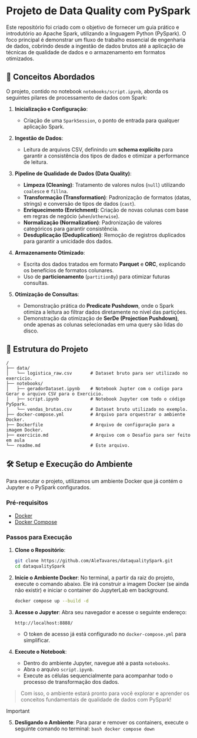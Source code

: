 # Projeto de Data Quality com PySpark

Este repositório foi criado com o objetivo de fornecer um guia prático e introdutório ao Apache Spark, utilizando a linguagem Python (PySpark). O foco principal é demonstrar um fluxo de trabalho essencial de engenharia de dados, cobrindo desde a ingestão de dados brutos até a aplicação de técnicas de qualidade de dados e o armazenamento em formatos otimizados.

## 🚀 Conceitos Abordados

O projeto, contido no notebook `notebooks/script.ipynb`, aborda os seguintes pilares de processamento de dados com Spark:

1.  **Inicialização e Configuração**:
    *   Criação de uma `SparkSession`, o ponto de entrada para qualquer aplicação Spark.

2.  **Ingestão de Dados**:
    *   Leitura de arquivos CSV, definindo um **schema explícito** para garantir a consistência dos tipos de dados e otimizar a performance de leitura.

3.  **Pipeline de Qualidade de Dados (Data Quality)**:
    *   **Limpeza (Cleaning)**: Tratamento de valores nulos (`null`) utilizando `coalesce` e `fillna`.
    *   **Transformação (Transformation)**: Padronização de formatos (datas, strings) e conversão de tipos de dados (`cast`).
    *   **Enriquecimento (Enrichment)**: Criação de novas colunas com base em regras de negócio (`when`/`otherwise`).
    *   **Normalização (Normalization)**: Padronização de valores categóricos para garantir consistência.
    *   **Desduplicação (Deduplication)**: Remoção de registros duplicados para garantir a unicidade dos dados.

4.  **Armazenamento Otimizado**:
    *   Escrita dos dados tratados em formato **Parquet** e **ORC**, explicando os benefícios de formatos colunares.
    *   Uso de **particionamento** (`partitionBy`) para otimizar futuras consultas.

5.  **Otimização de Consultas**:
    *   Demonstração prática do **Predicate Pushdown**, onde o Spark otimiza a leitura ao filtrar dados diretamente no nível das partições.
    *   Demonstração da otimização de **SerDe (Projection Pushdown)**, onde apenas as colunas selecionadas em uma query são lidas do disco.

## 📂 Estrutura do Projeto

```
/
├── data/
│   └── logistica_raw.csv       # Dataset bruto para ser utilizado no exercicio.
├── notebooks/
│   ├── geradorDataset.ipynb    # Notebook Jupter com o codigo para Gerar o arquivo CSV para o Exercicio.
│   ├── script.ipynb            # Notebook Jupyter com todo o código PySpark.
│   └── vendas_brutas.csv       # Dataset bruto utilizado no exemplo.
├── docker-compose.yml          # Arquivo para orquestrar o ambiente Docker.
├── Dockerfile                  # Arquivo de configuração para a imagem Docker.
├── exercicio.md                # Arquivo com o Desafio para ser feito em aula
└── readme.md                   # Este arquivo.
```

## 🛠️ Setup e Execução do Ambiente

Para executar o projeto, utilizamos um ambiente Docker que já contém o Jupyter e o PySpark configurados.

### Pré-requisitos
*   [Docker](httpss://docs.docker.com/get-docker/)
*   [Docker Compose](httpss://docs.docker.com/compose/install/)

### Passos para Execução

1.  **Clone o Repositório**:
    ```bash
    git clone https://github.com/AleTavares/dataqualitySpark.git
    cd dataqualitySpark
    ```

2.  **Inicie o Ambiente Docker**:
    No terminal, a partir da raiz do projeto, execute o comando abaixo. Ele irá construir a imagem Docker (se ainda não existir) e iniciar o container do JupyterLab em background.
    ```bash
    docker compose up --build -d
    ```

3.  **Acesse o Jupyter**:
    Abra seu navegador e acesse o seguinte endereço:
    ```
    http://localhost:8888/
    ```
    *   O token de acesso já está configurado no `docker-compose.yml` para simplificar.

4.  **Execute o Notebook**:
    *   Dentro do ambiente Jupyter, navegue até a pasta `notebooks`.
    *   Abra o arquivo `script.ipynb`.
    *   Execute as células sequencialmente para acompanhar todo o processo de transformação dos dados.

> Com isso, o ambiente estará pronto para você explorar e aprender os conceitos fundamentais de qualidade de dados com PySpark!

> [!IMPORTANT]
> 5.  **Desligando o Ambiente**:
    Para parar e remover os containers, execute o seguinte comando no terminal:
    ```bash
    docker compose down
    ```